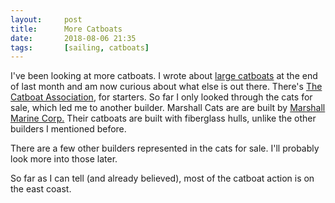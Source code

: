 ```yaml
---
layout:     post
title:      More Catboats
date:       2018-08-06 21:35
tags:       [sailing, catboats]
---
```


I've been looking at more catboats. I wrote about [large
catboats](/2018/07/large-catboats/) at the end of last month and am
now curious about what else is out there. There's [The Catboat
Association](https://www.catboats.org/), for starters. So far I only
looked through the cats for sale, which led me to another
builder. Marshall Cats are are built by [Marshall Marine
Corp.](https://www.marshallcat.com/) Their catboats are built with
fiberglass hulls, unlike the other builders I mentioned before.

There are a few other builders represented in the cats for sale. I'll
probably look more into those later.

So far as I can tell (and already believed), most of the catboat
action is on the east coast.
